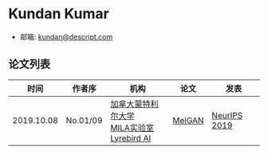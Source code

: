 # Kundan Kumar

- 邮箱: kundan@descript.com

## 论文列表

| 时间 | 作者序 | 机构 | 论文 | 发表 |
|:-:|:-:|---|---|---|
| 2019.10.08 | No.01/09 | [加拿大蒙特利尔大学](../Institutions/CAN-Université_de_Montréal_加拿大蒙特利尔大学.md)<br>[MILA实验室](../Institutions/CAN-MILA-Quebec.md)<br>[Lyrebird AI](../Institutions/CAN-Lyrebird.AI.md) | [MelGAN](../Models/TTS3_Vocoder/2019.10.08_MelGAN.md) | [NeurIPS 2019](../Publications/NeurIPS.md) |